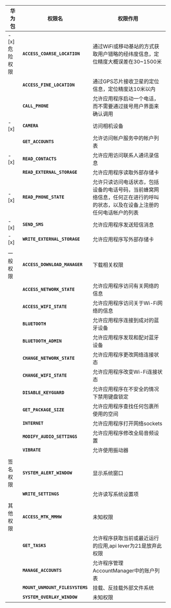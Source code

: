 
| 华为包         | 权限名                          | 权限作用                                                                                                                   |
| -------------- | ------------------------------- | -------------------------------------------------------------------------------------------------------------------------- |
| - [x] 危险权限 | **`ACCESS_COARSE_LOCATION`**    | 通过WiFi或移动基站的方式获取用户错略的经纬度信息，定位精度大概误差在30~1500米                                              |
|                | **`ACCESS_FINE_LOCATION`**      | 通过GPS芯片接收卫星的定位信息，定位精度达10米以内                                                                          |
|                | **`CALL_PHONE`**                | 允许应用程序启动一个电话，而不需要通过拨号用户界面来确认调用                                                               |
| - [x]          | **`CAMERA`**                    | 访问相机设备                                                                                                               |
|                | **`GET_ACCOUNTS`**              | 允许访问帐户服务中的帐户列表                                                                                               |
| - [x]          | **`READ_CONTACTS`**             | 允许应用访问联系人通讯录信息                                                                                               |
|                | **`READ_EXTERNAL_STORAGE`**     | 允许应用程序读取外部存储卡                                                                                                 |
| - [x]          | **`READ_PHONE_STATE`**          | 允许只读访问电话状态，包括设备的电话号码，当前蜂窝网络信息，任何正在进行的呼叫的状态，以及在设备上注册的任何电话帐户的列表 |  | **`RECORD_AUDIO`** | 允许应用程序录制音频 |
| - [x]          | **`SEND_SMS`**                  | 允许应用程序发送短信消息                                                                                                   |
| - [x]          | **`WRITE_EXTERNAL_STORAGE`**    | 允许应用程序写外部存储卡                                                                                                   |
|                |                                 |                                                                                                                            |
| 一般权限       | **`ACCESS_DOWNLOAD_MANAGER`**   | 下载相关权限                                                                                                               |
|                | **`ACCESS_NETWORK_STATE`**      | 允许应用程序访问有关网络的信息                                                                                             |
|                | **`ACCESS_WIFI_STATE`**         | 允许应用程序访问关于Wi-Fi网络的信息                                                                                        |
|                | **`BLUETOOTH`**                 | 允许应用程序连接到成对的蓝牙设备                                                                                           |
|                | **`BLUETOOTH_ADMIN`**           | 允许应用程序发现和配对蓝牙设备                                                                                             |
|                | **`CHANGE_NETWORK_STATE`**      | 允许应用程序更改网络连接状态                                                                                               |
|                | **`CHANGE_WIFI_STATE`**         | 允许应用程序改变Wi-Fi连接状态                                                                                              |
|                | **`DISABLE_KEYGUARD`**          | 允许应用程序在不安全的情况下禁用键盘锁定                                                                                   |
|                | **`GET_PACKAGE_SIZE`**          | 允许应用程序查找任何包裹所使用的空间                                                                                       |
|                | **`INTERNET`**                  | 允许应用程序打开网络sockets                                                                                                |
|                | **`MODIFY_AUDIO_SETTINGS`**     | 允许应用程序修改全局音频设置                                                                                               |
|                | **`VIBRATE`**                   | 允许使用振动器                                                                                                             |
|                |                                 |                                                                                                                            |
| 签名权限       | **`SYSTEM_ALERT_WINDOW`**       | 显示系统窗口                                                                                                               |
|                | **`WRITE_SETTINGS`**            | 允许读写系统设置项                                                                                                         |
|                |                                 |                                                                                                                            |
| 其他权限       | **`ACCESS_MTK_MMHW`**           | 未知权限                                                                                                                   |
|                | **`GET_TASKS`**                 | 允许程序获取当前或最近运行的应用,api lever为21是放弃此权限                                                                 |
|                | **`MANAGE_ACCOUNTS`**           | 允许程序管理AccountManager中的账户列表                                                                                     |
|                | **`MOUNT_UNMOUNT_FILESYSTEMS`** | 挂载、反挂载外部文件系统                                                                                                   |
|                | **`SYSTEM_OVERLAY_WINDOW`**     | 未知权限                                                                                                                   |
